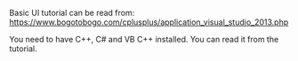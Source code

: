 Basic UI tutorial can be read from: https://www.bogotobogo.com/cplusplus/application_visual_studio_2013.php

You need to have C++, C# and VB C++ installed. You can read it from the tutorial.
